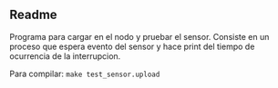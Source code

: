 ## Readme
Programa para cargar en el nodo y pruebar el sensor. 
Consiste en un proceso que espera evento del sensor y hace print del tiempo de ocurrencia de la interrupcion.


Para compilar: ``make test_sensor.upload``
